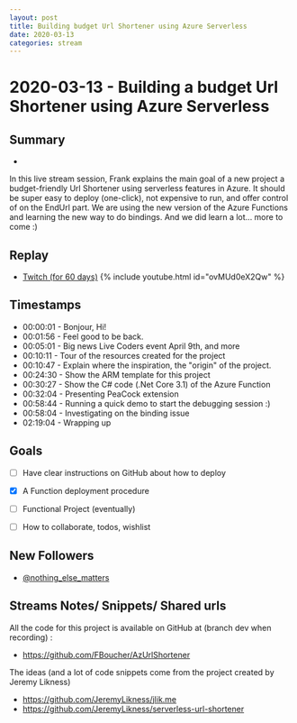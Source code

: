 ```yaml
---
layout: post
title: Building budget Url Shortener using Azure Serverless
date: 2020-03-13
categories: stream
---
```



# 2020-03-13 - Building a budget Url Shortener using Azure Serverless

## Summary
-

In this live stream session, Frank explains the main goal of a new project a budget-friendly Url Shortener using serverless features in Azure. It should be super easy to deploy (one-click), not expensive to run, and offer control of on the EndUrl part.  We are using the new version of the Azure Functions and learning the new way to do bindings.  And we did learn a lot... more to come :)

## Replay


- [Twitch (for 60 days)](https://www.twitch.tv/videos/566462754)
{% include youtube.html id="ovMUd0eX2Qw" %}
<br/><!--more-->


## Timestamps


- 00:00:01 - Bonjour, Hi!
- 00:01:56 - Feel good to be back.
- 00:05:01 - Big news Live Coders event April 9th, and more
- 00:10:11 - Tour of the resources created for the project
- 00:10:47 - Explain where the inspiration, the "origin" of the project.
- 00:24:30 - Show the ARM template for this project
- 00:30:27 - Show the C# code (.Net Core 3.1) of the Azure Function 
- 00:32:04 - Presenting PeaCock extension
- 00:58:44 - Running a quick demo to start the debugging session :)
- 00:58:04 - Investigating on the binding issue
- 02:19:04 - Wrapping up


Goals
-----

- [ ] Have clear instructions on GitHub about how to deploy
- [X] A Function deployment procedure
- [ ] Functional Project (eventually)
- [ ] How to collaborate, todos, wishlist
 


New Followers
-------------

- [@nothing_else_matters](https://www.twitch.tv/nothing_else_matters)



Streams Notes/ Snippets/ Shared urls
-----------------------------------

All the code for this project is available on GitHub at (branch dev when recording) :
- https://github.com/FBoucher/AzUrlShortener


The ideas (and a lot of code snippets come from the project created by Jeremy Likness)
- https://github.com/JeremyLikness/jlik.me
- https://github.com/JeremyLikness/serverless-url-shortener
